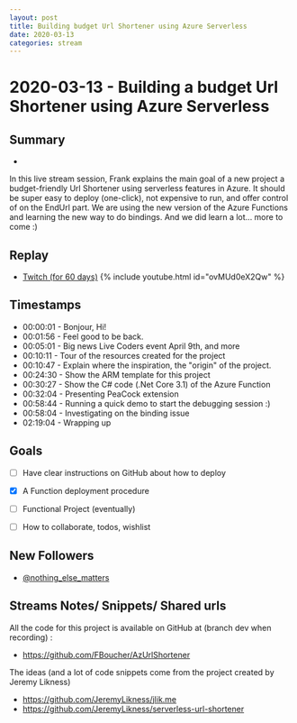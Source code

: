 ```yaml
---
layout: post
title: Building budget Url Shortener using Azure Serverless
date: 2020-03-13
categories: stream
---
```



# 2020-03-13 - Building a budget Url Shortener using Azure Serverless

## Summary
-

In this live stream session, Frank explains the main goal of a new project a budget-friendly Url Shortener using serverless features in Azure. It should be super easy to deploy (one-click), not expensive to run, and offer control of on the EndUrl part.  We are using the new version of the Azure Functions and learning the new way to do bindings.  And we did learn a lot... more to come :)

## Replay


- [Twitch (for 60 days)](https://www.twitch.tv/videos/566462754)
{% include youtube.html id="ovMUd0eX2Qw" %}
<br/><!--more-->


## Timestamps


- 00:00:01 - Bonjour, Hi!
- 00:01:56 - Feel good to be back.
- 00:05:01 - Big news Live Coders event April 9th, and more
- 00:10:11 - Tour of the resources created for the project
- 00:10:47 - Explain where the inspiration, the "origin" of the project.
- 00:24:30 - Show the ARM template for this project
- 00:30:27 - Show the C# code (.Net Core 3.1) of the Azure Function 
- 00:32:04 - Presenting PeaCock extension
- 00:58:44 - Running a quick demo to start the debugging session :)
- 00:58:04 - Investigating on the binding issue
- 02:19:04 - Wrapping up


Goals
-----

- [ ] Have clear instructions on GitHub about how to deploy
- [X] A Function deployment procedure
- [ ] Functional Project (eventually)
- [ ] How to collaborate, todos, wishlist
 


New Followers
-------------

- [@nothing_else_matters](https://www.twitch.tv/nothing_else_matters)



Streams Notes/ Snippets/ Shared urls
-----------------------------------

All the code for this project is available on GitHub at (branch dev when recording) :
- https://github.com/FBoucher/AzUrlShortener


The ideas (and a lot of code snippets come from the project created by Jeremy Likness)
- https://github.com/JeremyLikness/jlik.me
- https://github.com/JeremyLikness/serverless-url-shortener
